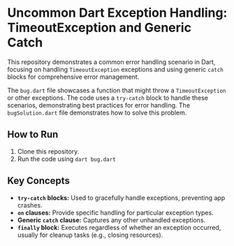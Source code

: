 # Uncommon Dart Exception Handling: TimeoutException and Generic Catch

This repository demonstrates a common error handling scenario in Dart, focusing on handling `TimeoutException` exceptions and using generic `catch` blocks for comprehensive error management.

The `bug.dart` file showcases a function that might throw a `TimeoutException` or other exceptions.  The code uses a `try-catch` block to handle these scenarios, demonstrating best practices for error handling.  The `bugSolution.dart` file demonstrates how to solve this problem.

## How to Run

1. Clone this repository.
2. Run the code using `dart bug.dart`

## Key Concepts

* **`try-catch` blocks:** Used to gracefully handle exceptions, preventing app crashes.
* **`on` clauses:** Provide specific handling for particular exception types.
* **Generic `catch` clause:** Captures any other unhandled exceptions. 
* **`finally` block:** Executes regardless of whether an exception occurred, usually for cleanup tasks (e.g., closing resources).
